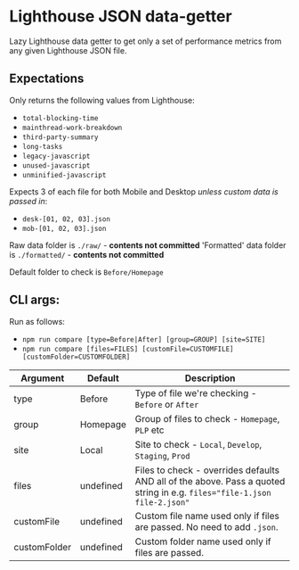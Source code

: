 # Lighthouse JSON data-getter

Lazy Lighthouse data getter to get only a set of performance metrics from any given Lighthouse JSON file.

## Expectations

Only returns the following values from Lighthouse:

* `total-blocking-time`
* `mainthread-work-breakdown`
* `third-party-summary`
* `long-tasks`
* `legacy-javascript`
* `unused-javascript`
* `unminified-javascript`

Expects 3 of each file for both Mobile and Desktop _unless custom data is passed in_:
* `desk-[01, 02, 03].json`
* `mob-[01, 02, 03].json`

Raw data folder is `./raw/` - **contents not committed**
'Formatted' data folder is `./formatted/` - **contents not committed**

Default folder to check is `Before/Homepage`

## CLI args:
Run as follows:
* `npm run compare [type=Before|After] [group=GROUP] [site=SITE]`
* `npm run compare [files=FILES] [customFile=CUSTOMFILE] [customFolder=CUSTOMFOLDER]`

| Argument | Default   | Description |
|----------|-----------|-------------|
| type     | Before    | Type of file we're checking - `Before` or `After` |
| group    | Homepage  | Group of files to check - `Homepage`, `PLP` etc   |
| site     | Local     | Site to check - `Local`, `Develop`, `Staging`, `Prod` |
| files    | undefined | Files to check - overrides defaults AND all of the above. Pass a quoted string in e.g. `files="file-1.json file-2.json"` |
| customFile | undefined | Custom file name used only if files are passed. No need to add `.json`. |
| customFolder | undefined | Custom folder name used only if files are passed. |
